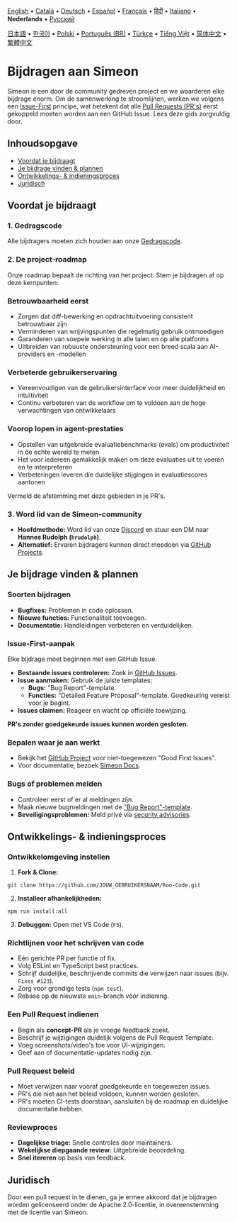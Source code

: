 [English](../../CONTRIBUTING.md) • [Català](../ca/CONTRIBUTING.md) • [Deutsch](../de/CONTRIBUTING.md) • [Español](../es/CONTRIBUTING.md) • [Français](../fr/CONTRIBUTING.md) • [हिंदी](../hi/CONTRIBUTING.md) • [Italiano](../it/CONTRIBUTING.md) • <b>Nederlands</b> • [Русский](../ru/CONTRIBUTING.md)

[日本語](../ja/CONTRIBUTING.md) • [한국어](../ko/CONTRIBUTING.md) • [Polski](../pl/CONTRIBUTING.md) • [Português (BR)](../pt-BR/CONTRIBUTING.md) • [Türkçe](../tr/CONTRIBUTING.md) • [Tiếng Việt](../vi/CONTRIBUTING.md) • [简体中文](../zh-CN/CONTRIBUTING.md) • [繁體中文](../zh-TW/CONTRIBUTING.md)

# Bijdragen aan Simeon

Simeon is een door de community gedreven project en we waarderen elke bijdrage enorm. Om de samenwerking te stroomlijnen, werken we volgens een [Issue-First](#issue-first-aanpak) principe, wat betekent dat alle [Pull Requests (PR's)](#een-pull-request-indienen) eerst gekoppeld moeten worden aan een GitHub Issue. Lees deze gids zorgvuldig door.

## Inhoudsopgave

- [Voordat je bijdraagt](#voordat-je-bijdraagt)
- [Je bijdrage vinden & plannen](#je-bijdrage-vinden--plannen)
- [Ontwikkelings- & indieningsproces](#ontwikkelings--indieningsproces)
- [Juridisch](#juridisch)

## Voordat je bijdraagt

### 1. Gedragscode

Alle bijdragers moeten zich houden aan onze [Gedragscode](./CODE_OF_CONDUCT.md).

### 2. De project-roadmap

Onze roadmap bepaalt de richting van het project. Stem je bijdragen af op deze kernpunten:

### Betrouwbaarheid eerst

- Zorgen dat diff-bewerking en opdrachtuitvoering consistent betrouwbaar zijn
- Verminderen van wrijvingspunten die regelmatig gebruik ontmoedigen
- Garanderen van soepele werking in alle talen en op alle platforms
- Uitbreiden van robuuste ondersteuning voor een breed scala aan AI-providers en -modellen

### Verbeterde gebruikerservaring

- Vereenvoudigen van de gebruikersinterface voor meer duidelijkheid en intuïtiviteit
- Continu verbeteren van de workflow om te voldoen aan de hoge verwachtingen van ontwikkelaars

### Voorop lopen in agent-prestaties

- Opstellen van uitgebreide evaluatiebenchmarks (evals) om productiviteit in de echte wereld te meten
- Het voor iedereen gemakkelijk maken om deze evaluaties uit te voeren en te interpreteren
- Verbeteringen leveren die duidelijke stijgingen in evaluatiescores aantonen

Vermeld de afstemming met deze gebieden in je PR's.

### 3. Word lid van de Simeon-community

- **Hoofdmethode:** Word lid van onze [Discord](https://discord.gg/roocode) en stuur een DM naar **Hannes Rudolph (`hrudolph`)**.
- **Alternatief:** Ervaren bijdragers kunnen direct meedoen via [GitHub Projects](https://github.com/orgs/RooCodeInc/projects/1).

## Je bijdrage vinden & plannen

### Soorten bijdragen

- **Bugfixes:** Problemen in code oplossen.
- **Nieuwe functies:** Functionaliteit toevoegen.
- **Documentatie:** Handleidingen verbeteren en verduidelijken.

### Issue-First-aanpak

Elke bijdrage moet beginnen met een GitHub Issue.

- **Bestaande issues controleren:** Zoek in [GitHub Issues](https://github.com/RooCodeInc/Roo-Code/issues).
- **Issue aanmaken:** Gebruik de juiste templates:
    - **Bugs:** "Bug Report"-template.
    - **Functies:** "Detailed Feature Proposal"-template. Goedkeuring vereist voor je begint.
- **Issues claimen:** Reageer en wacht op officiële toewijzing.

**PR's zonder goedgekeurde issues kunnen worden gesloten.**

### Bepalen waar je aan werkt

- Bekijk het [GitHub Project](https://github.com/orgs/RooCodeInc/projects/1) voor niet-toegewezen "Good First Issues".
- Voor documentatie, bezoek [Simeon Docs](https://github.com/RooCodeInc/Roo-Code-Docs).

### Bugs of problemen melden

- Controleer eerst of er al meldingen zijn.
- Maak nieuwe bugmeldingen met de ["Bug Report"-template](https://github.com/RooCodeInc/Roo-Code/issues/new/choose).
- **Beveiligingsproblemen:** Meld privé via [security advisories](https://github.com/RooCodeInc/Roo-Code/security/advisories/new).

## Ontwikkelings- & indieningsproces

### Ontwikkelomgeving instellen

1. **Fork & Clone:**

```
git clone https://github.com/JOUW_GEBRUIKERSNAAM/Roo-Code.git
```

2. **Installeer afhankelijkheden:**

```
npm run install:all
```

3. **Debuggen:** Open met VS Code (`F5`).

### Richtlijnen voor het schrijven van code

- Eén gerichte PR per functie of fix.
- Volg ESLint en TypeScript best practices.
- Schrijf duidelijke, beschrijvende commits die verwijzen naar issues (bijv. `Fixes #123`).
- Zorg voor grondige tests (`npm test`).
- Rebase op de nieuwste `main`-branch vóór indiening.

### Een Pull Request indienen

- Begin als **concept-PR** als je vroege feedback zoekt.
- Beschrijf je wijzigingen duidelijk volgens de Pull Request Template.
- Voeg screenshots/video's toe voor UI-wijzigingen.
- Geef aan of documentatie-updates nodig zijn.

### Pull Request beleid

- Moet verwijzen naar vooraf goedgekeurde en toegewezen issues.
- PR's die niet aan het beleid voldoen, kunnen worden gesloten.
- PR's moeten CI-tests doorstaan, aansluiten bij de roadmap en duidelijke documentatie hebben.

### Reviewproces

- **Dagelijkse triage:** Snelle controles door maintainers.
- **Wekelijkse diepgaande review:** Uitgebreide beoordeling.
- **Snel itereren** op basis van feedback.

## Juridisch

Door een pull request in te dienen, ga je ermee akkoord dat je bijdragen worden gelicenseerd onder de Apache 2.0-licentie, in overeenstemming met de licentie van Simeon.
